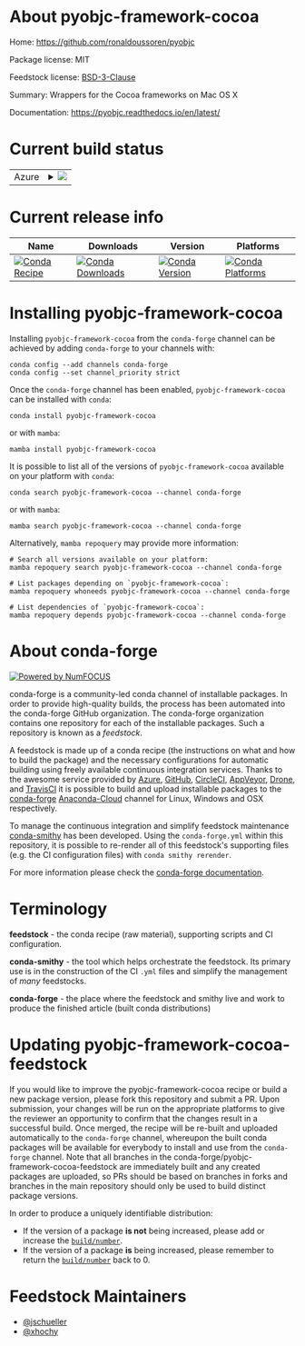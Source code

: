 About pyobjc-framework-cocoa
============================

Home: https://github.com/ronaldoussoren/pyobjc

Package license: MIT

Feedstock license: [BSD-3-Clause](https://github.com/conda-forge/pyobjc-framework-cocoa-feedstock/blob/main/LICENSE.txt)

Summary: Wrappers for the Cocoa frameworks on Mac OS X

Documentation: https://pyobjc.readthedocs.io/en/latest/

Current build status
====================


<table>
    
  <tr>
    <td>Azure</td>
    <td>
      <details>
        <summary>
          <a href="https://dev.azure.com/conda-forge/feedstock-builds/_build/latest?definitionId=904&branchName=main">
            <img src="https://dev.azure.com/conda-forge/feedstock-builds/_apis/build/status/pyobjc-framework-cocoa-feedstock?branchName=main">
          </a>
        </summary>
        <table>
          <thead><tr><th>Variant</th><th>Status</th></tr></thead>
          <tbody><tr>
              <td>osx_64_python3.10.____cpython</td>
              <td>
                <a href="https://dev.azure.com/conda-forge/feedstock-builds/_build/latest?definitionId=904&branchName=main">
                  <img src="https://dev.azure.com/conda-forge/feedstock-builds/_apis/build/status/pyobjc-framework-cocoa-feedstock?branchName=main&jobName=osx&configuration=osx_64_python3.10.____cpython" alt="variant">
                </a>
              </td>
            </tr><tr>
              <td>osx_64_python3.7.____cpython</td>
              <td>
                <a href="https://dev.azure.com/conda-forge/feedstock-builds/_build/latest?definitionId=904&branchName=main">
                  <img src="https://dev.azure.com/conda-forge/feedstock-builds/_apis/build/status/pyobjc-framework-cocoa-feedstock?branchName=main&jobName=osx&configuration=osx_64_python3.7.____cpython" alt="variant">
                </a>
              </td>
            </tr><tr>
              <td>osx_64_python3.8.____cpython</td>
              <td>
                <a href="https://dev.azure.com/conda-forge/feedstock-builds/_build/latest?definitionId=904&branchName=main">
                  <img src="https://dev.azure.com/conda-forge/feedstock-builds/_apis/build/status/pyobjc-framework-cocoa-feedstock?branchName=main&jobName=osx&configuration=osx_64_python3.8.____cpython" alt="variant">
                </a>
              </td>
            </tr><tr>
              <td>osx_64_python3.9.____cpython</td>
              <td>
                <a href="https://dev.azure.com/conda-forge/feedstock-builds/_build/latest?definitionId=904&branchName=main">
                  <img src="https://dev.azure.com/conda-forge/feedstock-builds/_apis/build/status/pyobjc-framework-cocoa-feedstock?branchName=main&jobName=osx&configuration=osx_64_python3.9.____cpython" alt="variant">
                </a>
              </td>
            </tr><tr>
              <td>osx_arm64_python3.10.____cpython</td>
              <td>
                <a href="https://dev.azure.com/conda-forge/feedstock-builds/_build/latest?definitionId=904&branchName=main">
                  <img src="https://dev.azure.com/conda-forge/feedstock-builds/_apis/build/status/pyobjc-framework-cocoa-feedstock?branchName=main&jobName=osx&configuration=osx_arm64_python3.10.____cpython" alt="variant">
                </a>
              </td>
            </tr><tr>
              <td>osx_arm64_python3.9.____cpython</td>
              <td>
                <a href="https://dev.azure.com/conda-forge/feedstock-builds/_build/latest?definitionId=904&branchName=main">
                  <img src="https://dev.azure.com/conda-forge/feedstock-builds/_apis/build/status/pyobjc-framework-cocoa-feedstock?branchName=main&jobName=osx&configuration=osx_arm64_python3.9.____cpython" alt="variant">
                </a>
              </td>
            </tr>
          </tbody>
        </table>
      </details>
    </td>
  </tr>
</table>

Current release info
====================

| Name | Downloads | Version | Platforms |
| --- | --- | --- | --- |
| [![Conda Recipe](https://img.shields.io/badge/recipe-pyobjc--framework--cocoa-green.svg)](https://anaconda.org/conda-forge/pyobjc-framework-cocoa) | [![Conda Downloads](https://img.shields.io/conda/dn/conda-forge/pyobjc-framework-cocoa.svg)](https://anaconda.org/conda-forge/pyobjc-framework-cocoa) | [![Conda Version](https://img.shields.io/conda/vn/conda-forge/pyobjc-framework-cocoa.svg)](https://anaconda.org/conda-forge/pyobjc-framework-cocoa) | [![Conda Platforms](https://img.shields.io/conda/pn/conda-forge/pyobjc-framework-cocoa.svg)](https://anaconda.org/conda-forge/pyobjc-framework-cocoa) |

Installing pyobjc-framework-cocoa
=================================

Installing `pyobjc-framework-cocoa` from the `conda-forge` channel can be achieved by adding `conda-forge` to your channels with:

```
conda config --add channels conda-forge
conda config --set channel_priority strict
```

Once the `conda-forge` channel has been enabled, `pyobjc-framework-cocoa` can be installed with `conda`:

```
conda install pyobjc-framework-cocoa
```

or with `mamba`:

```
mamba install pyobjc-framework-cocoa
```

It is possible to list all of the versions of `pyobjc-framework-cocoa` available on your platform with `conda`:

```
conda search pyobjc-framework-cocoa --channel conda-forge
```

or with `mamba`:

```
mamba search pyobjc-framework-cocoa --channel conda-forge
```

Alternatively, `mamba repoquery` may provide more information:

```
# Search all versions available on your platform:
mamba repoquery search pyobjc-framework-cocoa --channel conda-forge

# List packages depending on `pyobjc-framework-cocoa`:
mamba repoquery whoneeds pyobjc-framework-cocoa --channel conda-forge

# List dependencies of `pyobjc-framework-cocoa`:
mamba repoquery depends pyobjc-framework-cocoa --channel conda-forge
```


About conda-forge
=================

[![Powered by
NumFOCUS](https://img.shields.io/badge/powered%20by-NumFOCUS-orange.svg?style=flat&colorA=E1523D&colorB=007D8A)](https://numfocus.org)

conda-forge is a community-led conda channel of installable packages.
In order to provide high-quality builds, the process has been automated into the
conda-forge GitHub organization. The conda-forge organization contains one repository
for each of the installable packages. Such a repository is known as a *feedstock*.

A feedstock is made up of a conda recipe (the instructions on what and how to build
the package) and the necessary configurations for automatic building using freely
available continuous integration services. Thanks to the awesome service provided by
[Azure](https://azure.microsoft.com/en-us/services/devops/), [GitHub](https://github.com/),
[CircleCI](https://circleci.com/), [AppVeyor](https://www.appveyor.com/),
[Drone](https://cloud.drone.io/welcome), and [TravisCI](https://travis-ci.com/)
it is possible to build and upload installable packages to the
[conda-forge](https://anaconda.org/conda-forge) [Anaconda-Cloud](https://anaconda.org/)
channel for Linux, Windows and OSX respectively.

To manage the continuous integration and simplify feedstock maintenance
[conda-smithy](https://github.com/conda-forge/conda-smithy) has been developed.
Using the ``conda-forge.yml`` within this repository, it is possible to re-render all of
this feedstock's supporting files (e.g. the CI configuration files) with ``conda smithy rerender``.

For more information please check the [conda-forge documentation](https://conda-forge.org/docs/).

Terminology
===========

**feedstock** - the conda recipe (raw material), supporting scripts and CI configuration.

**conda-smithy** - the tool which helps orchestrate the feedstock.
                   Its primary use is in the construction of the CI ``.yml`` files
                   and simplify the management of *many* feedstocks.

**conda-forge** - the place where the feedstock and smithy live and work to
                  produce the finished article (built conda distributions)


Updating pyobjc-framework-cocoa-feedstock
=========================================

If you would like to improve the pyobjc-framework-cocoa recipe or build a new
package version, please fork this repository and submit a PR. Upon submission,
your changes will be run on the appropriate platforms to give the reviewer an
opportunity to confirm that the changes result in a successful build. Once
merged, the recipe will be re-built and uploaded automatically to the
`conda-forge` channel, whereupon the built conda packages will be available for
everybody to install and use from the `conda-forge` channel.
Note that all branches in the conda-forge/pyobjc-framework-cocoa-feedstock are
immediately built and any created packages are uploaded, so PRs should be based
on branches in forks and branches in the main repository should only be used to
build distinct package versions.

In order to produce a uniquely identifiable distribution:
 * If the version of a package **is not** being increased, please add or increase
   the [``build/number``](https://docs.conda.io/projects/conda-build/en/latest/resources/define-metadata.html#build-number-and-string).
 * If the version of a package **is** being increased, please remember to return
   the [``build/number``](https://docs.conda.io/projects/conda-build/en/latest/resources/define-metadata.html#build-number-and-string)
   back to 0.

Feedstock Maintainers
=====================

* [@jschueller](https://github.com/jschueller/)
* [@xhochy](https://github.com/xhochy/)

